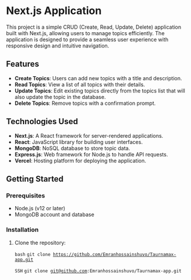 # Next.js Application

This project is a simple CRUD (Create, Read, Update, Delete) application built with Next.js, allowing users to manage topics efficiently. The application is designed to provide a seamless user experience with responsive design and intuitive navigation.

## Features

- **Create Topics**: Users can add new topics with a title and description.
- **Read Topics**: View a list of all topics with their details.
- **Update Topics**: Edit existing topics directly from the topics list that will also update the topic in the database.
- **Delete Topics**: Remove topics with a confirmation prompt.

## Technologies Used

- **Next.js**: A React framework for server-rendered applications.
- **React**: JavaScript library for building user interfaces.
- **MongoDB**: NoSQL database to store topic data.
- **Express.js**: Web framework for Node.js to handle API requests.
- **Vercel**: Hosting platform for deploying the application.

## Getting Started

### Prerequisites

- Node.js (v12 or later)
- MongoDB account and database

### Installation

1. Clone the repository:

   ```bash```
   <code>git clone https://github.com/Emranhossainshuvo/Taurnamax-app.git</code>

   ```SSH``` 
   <code>git clone git@github.com:Emranhossainshuvo/Taurnamax-app.git</code>
